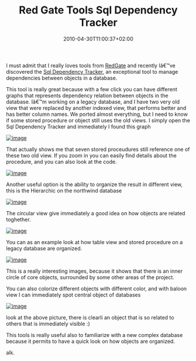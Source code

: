 ﻿---
title: "Red Gate Tools Sql Dependency Tracker"
description: ""
date: 2010-04-30T11:00:37+02:00
draft: false
tags: [Sql Server]
categories: [Tools and library]
---
I must admit that I really loves tools from [RedGate](http://www.red-gate.com) and recently Iâ€™ve discovered the [Sql Dependency Tracker](http://www.red-gate.com/products/SQL_Dependency_Tracker/index.htm), an exceptional tool to manage dependencies between objects in a database.

This tool is really great because with a few click you can have different graphs that represents dependency relation between objects in the database. Iâ€™m working on a legacy database, and I have two very old view that were replaced by another indexed view, that performs better and has better column names. We ported almost everything, but I need to know if some stored procedure or object still uses the old views. I simply open the Sql Dependency Tracker and immediately I found this graph

[![image](http://www.codewrecks.com/blog/wp-content/uploads/2010/04/image_thumb30.png "image")](http://www.codewrecks.com/blog/wp-content/uploads/2010/04/image30.png)

That actually shows me that seven stored proceudures still reference one of these two old view. If you zoom in you can easily find details about the procedure, and you can also look at the code.

[![image](http://www.codewrecks.com/blog/wp-content/uploads/2010/04/image_thumb31.png "image")](http://www.codewrecks.com/blog/wp-content/uploads/2010/04/image31.png)

Another useful option is the ability to organize the result in different view, this is the Hierarchic on the northwind database

[![image](http://www.codewrecks.com/blog/wp-content/uploads/2010/04/image_thumb32.png "image")](http://www.codewrecks.com/blog/wp-content/uploads/2010/04/image32.png)

The circular view give immediately a good idea on how objects are related toghether.

[![image](http://www.codewrecks.com/blog/wp-content/uploads/2010/04/image_thumb33.png "image")](http://www.codewrecks.com/blog/wp-content/uploads/2010/04/image33.png)

You can as an example look at how table view and stored procedure on a legacy database are organized.

[![image](http://www.codewrecks.com/blog/wp-content/uploads/2010/04/image_thumb34.png "image")](http://www.codewrecks.com/blog/wp-content/uploads/2010/04/image34.png)

This is a really interesting images, because it shows that there is an inner circle of core objects, surrounded by some other areas of the project.

You can also colorize different objects with different color, and with baloon view I can immediately spot central object of databases

[![image](http://www.codewrecks.com/blog/wp-content/uploads/2010/04/image_thumb35.png "image")](http://www.codewrecks.com/blog/wp-content/uploads/2010/04/image35.png)

look at the above picture, there is clearli an object that is so related to others that is immediately visible :)

This tools is really useful also to familiarize with a new complex database because it permits to have a quick look on how objects are organized.

alk.
